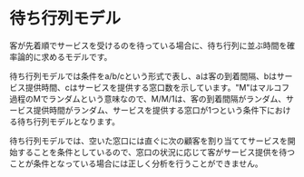 # 待ち行列モデル

客が先着順でサービスを受けるのを待っている場合に、待ち行列に並ぶ時間を確率論的に求めるモデルです。

待ち行列モデルでは条件をa/b/cという形式で表し、aは客の到着間隔、bはサービス提供時間、cはサービスを提供する窓口数を示しています。"M"はマルコフ過程のMでランダムという意味なので、M/M/1は、客の到着間隔がランダム、サービス提供時間がランダム、サービスを提供する窓口が1つという条件下における待ち行列モデルとなります。

待ち行列モデルでは、空いた窓口には直ぐに次の顧客を割り当ててサービスを開始することを条件としているので、窓口の状況に応じて客がサービス提供を待つことが条件となっている場合には正しく分析を行うことができません。
